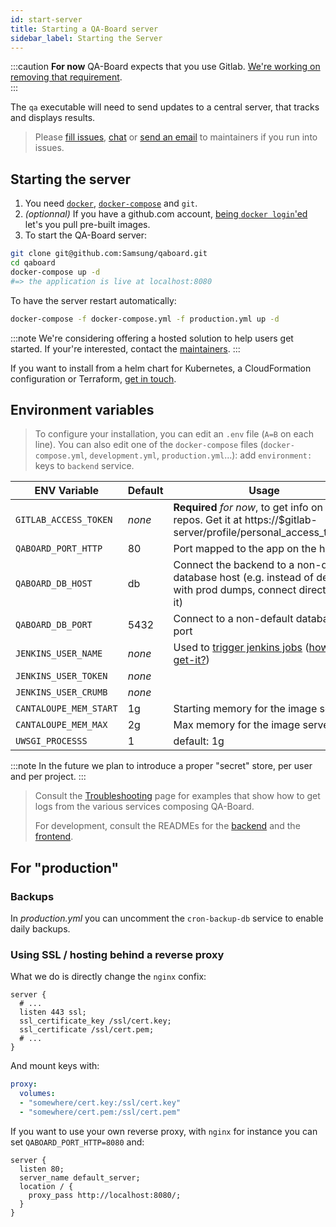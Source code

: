 ```yaml
---
id: start-server
title: Starting a QA-Board server
sidebar_label: Starting the Server
---
```


:::caution
**For now** QA-Board expects that you use Gitlab. [We're working on removing that requirement](https://github.com/Samsung/qaboard/issues/1).  
:::


The `qa` executable will need to send updates to a central server, that tracks and displays results.

> Please [fill issues](https://github.com/Samsung/qaboard/issues), [chat](https://spectrum.chat/qaboard) or <a href="mailto:arthur.flam@samsung.com">send an email</a> to maintainers if you run into issues. 


## Starting the server
1. You need [`docker`](https://docs.docker.com/engine/install/), [`docker-compose`](https://docs.docker.com/compose/install/) and `git`.
2. *(optionnal)* If you have a github.com account, [being `docker login`'ed](https://help.github.com/en/packages/using-github-packages-with-your-projects-ecosystem/configuring-docker-for-use-with-github-packages#authenticating-with-a-personal-access-token) let's you pull pre-built images.
2. To start the QA-Board server:
```bash
git clone git@github.com:Samsung/qaboard.git
cd qaboard
docker-compose up -d
#=> the application is live at localhost:8080
```


To have the server restart automatically:

```bash
docker-compose -f docker-compose.yml -f production.yml up -d
```

:::note
We're considering offering a hosted solution to help users get started. If your're interested, contact the <a href="mailto:arthur.flam@gmail.com">maintainers</a>.
:::

If you want to install from a helm chart for Kubernetes, a CloudFormation configuration or Terraform, <a href="mailto:arthur.flam@gmail.com">get in touch</a>.


## Environment variables
> To configure your installation, you can edit an `.env` file (`A=B` on each line). You can also edit one of the `docker-compose` files (`docker-compose.yml`, `development.yml`, `production.yml`...): add `environment:` keys to `backend` service.

| ENV Variable           | Default | Usage                                            |
-------------------------|-------- |--------------------------------------------------|
| `GITLAB_ACCESS_TOKEN`  | _none_  | **Required** *for now*, to get info on git repos. Get it at https://$gitlab-server/profile/personal_access_tokens |
| `QABOARD_PORT_HTTP`    | 80      | Port mapped to the app on the host               |
| `QABOARD_DB_HOST`      | db      | Connect the backend to a non-default database host (e.g. instead of dev'ing with prod dumps, connect directly to it) |
| `QABOARD_DB_PORT`      | 5432    | Connect to a non-default database port           |
| `JENKINS_USER_NAME`    | _none_  | Used to [trigger jenkins jobs](/docs/triggering-third-party-tool) ([how-to-get-it?](/docs/triggering-third-party-tools#example-jenkins-integration-via-webhooks))               |
| `JENKINS_USER_TOKEN`   | _none_  |                                                  |
| `JENKINS_USER_CRUMB`   | _none_  |                                                  |
| `CANTALOUPE_MEM_START` | 1g      | Starting memory for the image server             |
| `CANTALOUPE_MEM_MAX`   | 2g      | Max memory for the image server                  |
| `UWSGI_PROCESSS`       | 1       | default: 1g                                      |

:::note
In the future we plan to introduce a proper "secret" store, per user and per project.
:::

> Consult the [Troubleshooting](backend-admin/troubleshooting) page for examples that show how to get logs from the various services composing QA-Board.
>
> For development, consult the READMEs for the [backend](https://github.com/Samsung/qaboard/tree/master/backend) and the [frontend](https://github.com/Samsung/qaboard/tree/master/webapp).


## For "production"
### Backups
In *production.yml* you can uncomment the `cron-backup-db` service to enable daily backups.

### Using SSL / hosting behind a reverse proxy
What we do is directly change the `nginx` confix:

```nginx title="services/nginx/conf.d/qaboard.conf"
server {
  # ...
  listen 443 ssl;
  ssl_certificate_key /ssl/cert.key;
  ssl_certificate /ssl/cert.pem;
  # ...
}
```

And mount keys with:

```yaml title="docker-compose.yml"
proxy:
  volumes:
  - "somewhere/cert.key:/ssl/cert.key"
  - "somewhere/cert.pem:/ssl/cert.pem"
```

If you want to use your own reverse proxy, with `nginx` for instance you can set `QABOARD_PORT_HTTP=8080` and: 

```nginx
server {
  listen 80;
  server_name default_server;
  location / {
    proxy_pass http://localhost:8080/;
  }
}
```

